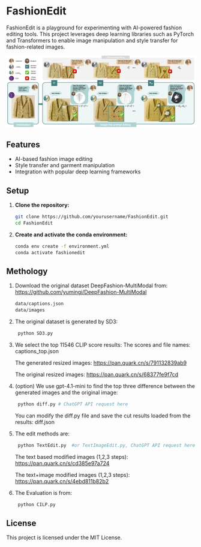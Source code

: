 # FashionEdit

FashionEdit is a playground for experimenting with AI-powered fashion editing tools. This project leverages deep learning libraries such as PyTorch and Transformers to enable image manipulation and style transfer for fashion-related images.

![framework](method.png)

## Features

- AI-based fashion image editing
- Style transfer and garment manipulation
- Integration with popular deep learning frameworks

## Setup

1. **Clone the repository:**
   ```bash
   git clone https://github.com/yourusername/FashionEdit.git
   cd FashionEdit
   ```

2. **Create and activate the conda environment:**
   ```bash
   conda env create -f environment.yml
   conda activate fashionedit
   ```

## Methology

1. Download the original dataset DeepFashion-MultiModal from: https://github.com/yumingj/DeepFashion-MultiModal
    ```bash
    data/captions.json
    data/images
   ```

2. The original dataset is generated by SD3:
   ```bash
    python SD3.py
   ```

3. We select the top 11546 CLIP score results:
    The scores and file names: captions_top.json

    The generated resized images: https://pan.quark.cn/s/791132839ab9

    The original resized images: https://pan.quark.cn/s/68377fe9f7cd

4. (option) We use gpt-4.1-mini to find the top three difference between the generated images and the original image:
   ```bash
    python diff.py # ChatGPT API request here
   ```
    You can modify the diff.py file and save the cut results loaded from the results: diff.json 

5. The edit methods are:
   ```bash
    python TextEdit.py  #or TextImageEdit.py, ChatGPT API request here
   ```

    The text based modified images (1,2,3 steps): https://pan.quark.cn/s/cd385e97a724

    The text+image modified images (1,2,3 steps): https://pan.quark.cn/s/4ebd811b82b2

6. The Evaluation is from:
   ```bash
    python CILP.py
   ```

## License
This project is licensed under the MIT License.